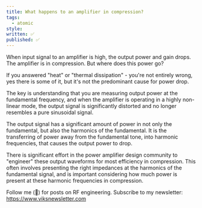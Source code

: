 ```yaml
---
title: What happens to an amplifier in compression?
tags:
  - atomic
style: 
written: ✅
published: ✅
---
```

When input signal to an amplifier is high, the output power and gain drops. The amplifier is in compression. But where does this power go?

If you answered "heat" or "thermal dissipation" -  you're not entirely wrong, yes there is some of it, but it's not the predominant cause for power drop.

The key is understanding that you are measuring output power at the fundamental frequency, and when the amplifier is operating in a highly non-linear mode, the output signal is significantly distorted and no longer resembles a pure sinusoidal signal.

The output signal has a significant amount of power in not only the fundamental, but also the harmonics of the fundamental. It is the transferring of power away from the fundamental tone, into harmonic frequencies, that causes the output power to drop.

There is significant effort in the power amplifier design community to "engineer" these output waveforms for most efficiency in compression. This often involves presenting the right impedances at the harmonics of the fundamental signal, and is important considering how much power is present at these harmonic frequencies in compression.

Follow me (🔔) for posts on RF engineering.
Subscribe to my newsletter: https://www.viksnewsletter.com